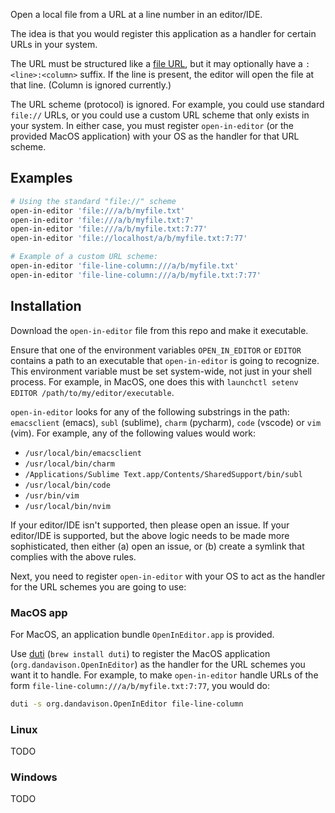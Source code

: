 Open a local file from a URL at a line number in an editor/IDE.

The idea is that you would register this application as a handler for certain URLs in your system.

The URL must be structured like a [file URL](https://en.wikipedia.org/wiki/File_URI_scheme), but it may optionally have a `:<line>:<column>` suffix. If the line is present, the editor will open the file at that line. (Column is ignored currently.)

The URL scheme (protocol) is ignored. For example, you could use standard `file://` URLs, or you could use a custom URL scheme that only exists in your system. In either case, you must register `open-in-editor` (or the provided MacOS application) with your OS as the handler for that URL scheme.

## Examples

```bash
# Using the standard "file://" scheme
open-in-editor 'file:///a/b/myfile.txt'
open-in-editor 'file:///a/b/myfile.txt:7'
open-in-editor 'file:///a/b/myfile.txt:7:77'
open-in-editor 'file://localhost/a/b/myfile.txt:7:77'

# Example of a custom URL scheme:
open-in-editor 'file-line-column:///a/b/myfile.txt'
open-in-editor 'file-line-column:///a/b/myfile.txt:7:77'
```


## Installation

Download the `open-in-editor` file from this repo and make it executable.

Ensure that one of the environment variables `OPEN_IN_EDITOR` or `EDITOR` contains a path to an executable that `open-in-editor` is going to recognize. This environment variable must be set system-wide, not just in your shell process. For example, in MacOS, one does this with `launchctl setenv EDITOR /path/to/my/editor/executable`.

`open-in-editor` looks for any of the following substrings in the path: `emacsclient` (emacs), `subl` (sublime), `charm` (pycharm), `code` (vscode) or `vim` (vim). For example, any of the following values would work:

- `/usr/local/bin/emacsclient`
- `/usr/local/bin/charm`
- `/Applications/Sublime Text.app/Contents/SharedSupport/bin/subl`
- `/usr/local/bin/code`
- `/usr/bin/vim`
- `/usr/local/bin/nvim`

If your editor/IDE isn't supported, then please open an issue. If your editor/IDE is supported, but the above logic needs to be made more sophisticated, then either (a) open an issue, or (b) create a symlink that complies with the above rules.

Next, you need to register `open-in-editor` with your OS to act as the handler for the URL schemes you are going to use:

### MacOS app

For MacOS, an application bundle `OpenInEditor.app` is provided.

Use [duti](https://github.com/moretension/duti) (`brew install duti`) to register the MacOS application (`org.dandavison.OpenInEditor`) as the handler for the URL schemes you want it to handle. For example, to make `open-in-editor` handle URLs of the form `file-line-column:///a/b/myfile.txt:7:77`, you would do:

```bash
duti -s org.dandavison.OpenInEditor file-line-column
```

### Linux
TODO

### Windows
TODO
